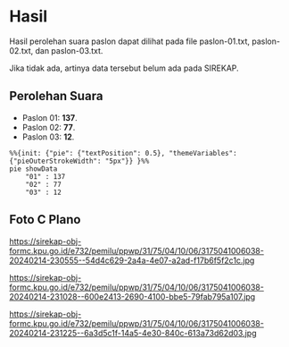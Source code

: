 # Hasil

Hasil perolehan suara paslon dapat dilihat pada file paslon-01.txt, paslon-02.txt, dan paslon-03.txt.

Jika tidak ada, artinya data tersebut belum ada pada SIREKAP.

## Perolehan Suara

 * Paslon 01: **137**.
 * Paslon 02: **77**.
 * Paslon 03: **12**.

```mermaid
%%{init: {"pie": {"textPosition": 0.5}, "themeVariables": {"pieOuterStrokeWidth": "5px"}} }%%
pie showData
    "01" : 137
    "02" : 77
    "03" : 12
```
## Foto C Plano

https://sirekap-obj-formc.kpu.go.id/e732/pemilu/ppwp/31/75/04/10/06/3175041006038-20240214-230555--54d4c629-2a4a-4e07-a2ad-f17b6f5f2c1c.jpg

https://sirekap-obj-formc.kpu.go.id/e732/pemilu/ppwp/31/75/04/10/06/3175041006038-20240214-231028--600e2413-2690-4100-bbe5-79fab795a107.jpg

https://sirekap-obj-formc.kpu.go.id/e732/pemilu/ppwp/31/75/04/10/06/3175041006038-20240214-231225--6a3d5c1f-14a5-4e30-840c-613a73d62d03.jpg
